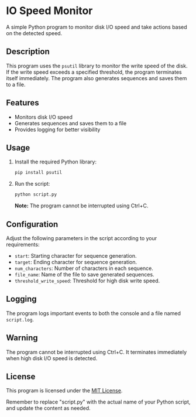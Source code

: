 # IO Speed Monitor

A simple Python program to monitor disk I/O speed and take actions based on the detected speed.

## Description

This program uses the `psutil` library to monitor the write speed of the disk. If the write speed exceeds a specified threshold, the program terminates itself immediately. The program also generates sequences and saves them to a file.

## Features

- Monitors disk I/O speed
- Generates sequences and saves them to a file
- Provides logging for better visibility

## Usage

1. Install the required Python library:

   ```bash
   pip install psutil
   ```

2. Run the script:

   ```bash
   python script.py
   ```

   **Note:** The program cannot be interrupted using Ctrl+C.

## Configuration

Adjust the following parameters in the script according to your requirements:

- `start`: Starting character for sequence generation.
- `target`: Ending character for sequence generation.
- `num_characters`: Number of characters in each sequence.
- `file_name`: Name of the file to save generated sequences.
- `threshold_write_speed`: Threshold for high disk write speed.

## Logging

The program logs important events to both the console and a file named `script.log`.

## Warning

The program cannot be interrupted using Ctrl+C. It terminates immediately when high disk I/O speed is detected.

## License

This program is licensed under the [MIT License](LICENSE).


Remember to replace "script.py" with the actual name of your Python script, and update the content as needed.